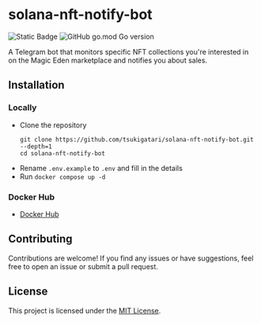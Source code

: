 # solana-nft-notify-bot

![Static Badge](https://img.shields.io/badge/maintainer-tsukigatari-pink)
![GitHub go.mod Go version](https://img.shields.io/github/go-mod/go-version/ndfz/solana-nft-notify-bot)

A Telegram bot that monitors specific NFT collections you're interested in on the Magic Eden marketplace and notifies you about sales.

## Installation

### Locally

+ Clone the repository
    ```
    git clone https://github.com/tsukigatari/solana-nft-notify-bot.git --depth=1
    cd solana-nft-notify-bot
    ```
+ Rename `.env.example` to `.env` and fill in the details
+ Run `docker compose up -d`

### Docker Hub

+ [Docker Hub](https://hub.docker.com/r/sayundfz/solana-nft-notify-bot)

## Contributing

Contributions are welcome! If you find any issues or have suggestions, feel free to open an issue or submit a pull request.

## License

This project is licensed under the [MIT License](https://opensource.org/licenses/MIT).
